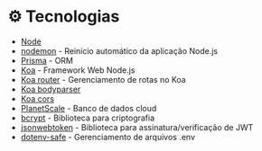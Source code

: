 # ⚙ Tecnologias

- [Node](https://nodejs.org/en/)
- [nodemon](https://www.npmjs.com/package/nodemon) - Reinício automático da aplicação Node.js
- [Prisma](https://www.prisma.io/) - ORM
- [Koa](https://koajs.com/) - Framework Web Node.js
- [Koa router](https://www.npmjs.com/package/koa-router) - Gerenciamento de rotas no Koa
- [Koa bodyparser](https://github.com/koajs/bodyparser)
- [Koa cors](https://www.npmjs.com/package/@koa/cors)
- [PlanetScale](https://planetscale.com/) - Banco de dados cloud
- [bcrypt](https://github.com/kelektiv/node.bcrypt.js) - Biblioteca para criptografia
- [jsonwebtoken](https://www.npmjs.com/package/jsonwebtoken) - Biblioteca para assinatura/verificação de JWT
- [dotenv-safe](https://www.npmjs.com/package/dotenv-safe) - Gerenciamento de arquivos .env

